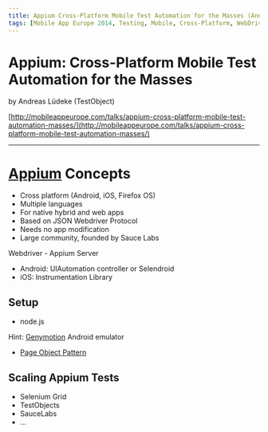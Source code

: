 ```yaml
---
title: Appium Cross-Platform Mobile Test Automation for the Masses (Andreas Lüdeke)
tags: [Mobile App Europe 2014, Testing, Mobile, Cross-Platform, WebDriver]
---
```


Appium: Cross-Platform Mobile Test Automation for the Masses
===
by Andreas Lüdeke (TestObject) 

[http://mobileappeurope.com/talks/appium-cross-platform-mobile-test-automation-masses/](http://mobileappeurope.com/talks/appium-cross-platform-mobile-test-automation-masses/)

---

# [Appium](http://appium.io/) Concepts
* Cross platform (Android, iOS, Firefox OS)
* Multiple languages
* For native hybrid and web apps
* Based on JSON Webdriver Protocol
* Needs no app modification
* Large community, founded by Sauce Labs

Webdriver - Appium Server
* Android: UIAutomation controller or Selendroid
* iOS: Instrumentation Library

## Setup
* node.js

Hint: [Genymotion](http://www.genymotion.com/) Android emulator

* [Page Object Pattern](http://martinfowler.com/bliki/PageObject.html)

## Scaling Appium Tests
* Selenium Grid
* TestObjects
* SauceLabs
* ...